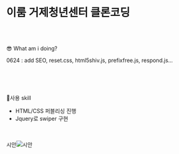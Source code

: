 <h1>이룸 거제청년센터 클론코딩</h1>

<br><br>


😎 What am i doing?

0624 : add SEO, reset.css, html5shiv.js, prefixfree.js, respond.js...

<br><br><br>


💪사용 skill
 - HTML/CSS 퍼블리싱 진행 
 - Jquery로 swiper 구현
<br><br><br>

 시안![시안](https://user-images.githubusercontent.com/83911617/174971060-6198ba19-13b4-4c63-8a01-543a19514cbb.png)

 
